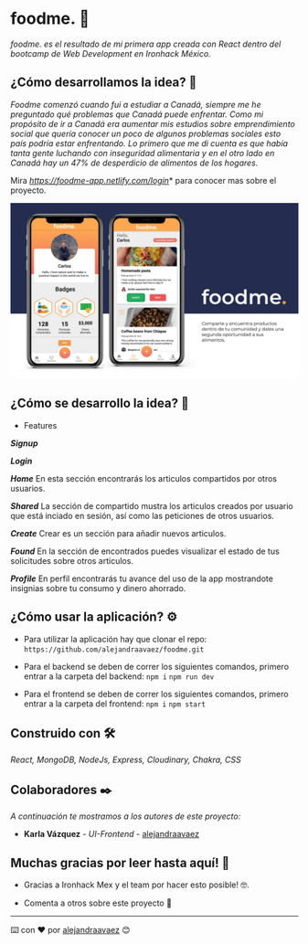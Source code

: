 # foodme. 📲

_foodme. es el resultado de mi primera app creada con React dentro del bootcamp de Web Development en Ironhack México._

## ¿Cómo desarrollamos la idea? 🚀

_Foodme comenzó cuando fui a estudiar a Canadá, siempre me he preguntado qué problemas que Canadá puede enfrentar. Como mi propósito de ir a Canadá era aumentar mis estudios sobre emprendimiento social que quería conocer un poco de algunos problemas sociales esto país podría estar enfrentando. Lo primero que me di cuenta es que había tanta gente luchando con inseguridad alimentaria y en el otro lado en Canadá hay un 47% de desperdicio de alimentos de los hogares._

Mira *https://foodme-app.netlify.com/login** para conocer mas sobre el proyecto.

![alt text](https://github.com/alejandraavaez/foodme/blob/master/Herofoodme-min.jpg)

## ¿Cómo se desarrollo la idea? 🚀

* Features

***Signup***  

***Login***  

***Home***  En esta sección encontrarás los articulos compartidos por otros usuarios.

***Shared***  La sección de compartido mustra los articulos creados por usuario que está inciado en sesión, así como las peticiones de otros usuarios. 

***Create***  Crear es un sección para añadir nuevos articulos.

***Found***  En la sección de encontrados puedes visualizar el estado de tus solicitudes sobre otros articulos.

***Profile***  En perfil encontrarás tu avance del uso de la app mostrandote insignias sobre tu consumo y dinero ahorrado.


## ¿Cómo usar la aplicación? ⚙️

* Para utilizar la aplicación hay que clonar el repo:
`https://github.com/alejandraavaez/foodme.git`

* Para el backend se deben de correr los siguientes comandos, primero entrar a la carpeta del backend:
`npm i`
`npm run dev`

* Para el frontend se deben de correr los siguientes comandos, primero entrar a la carpeta del frontend:
`npm i`
`npm start`

## Construido con 🛠️

_React, MongoDB, NodeJs, Express, Cloudinary, Chakra, CSS_

## Colaboradores ✒️

_A continuación te mostramos a los autores de este proyecto:_

* **Karla Vázquez** - *UI-Frontend* - [alejandraavaez](https://github.com/alejandraavaez)


## Muchas gracias por leer hasta aquí! 🎁

* Gracias a Ironhack Mex y el team por hacer esto posible! 🤓.

* Comenta a otros sobre este proyecto 📢

---
⌨️ con ❤️ por [alejandraavaez](https://github.com/alejandraavaez) 😊
